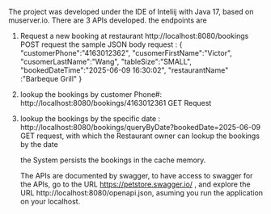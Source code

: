 The project was developed under the IDE of Inteliij with Java 17, based on muserver.io. 
There are 3 APIs developed. the endpoints are
1. Request a new booking at restaurant
    http://localhost:8080/bookings  POST request
the sample JSON body request :
{
    "customerPhone":"4163012362",
    "cusomerFirstName":"Victor",
    "cusomerLastName":"Wang",
    "tableSize":"SMALL",
    "bookedDateTime":"2025-06-09 16:30:02",
    "restaurantName" :"Barbeque Grill"
}

2. lookup the bookings by customer Phone#:
    http://localhost:8080/bookings/4163012361   GET Request


3. lookup the bookings by the specific date :
   http://localhost:8080/bookings/queryByDate?bookedDate=2025-06-09 GET request,
   with which the Restaurant owner can lookup the bookings by the date


   the System persists the bookings in the cache memory.

   The APIs are documented by swagger, to have access to swagger for the APIs,
   go to the URL https://petstore.swagger.io/ ,
   and explore the URL http://localhost:8080/openapi.json, asuming you run the application on your localhost.
   

